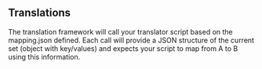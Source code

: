 ## Translations

The translation framework will call your translator script based on the mapping.json defined. Each call will provide a JSON structure of the current set (object with key/values) and expects your script to map from A to B using this information.

